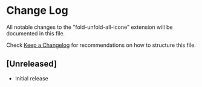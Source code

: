 # Change Log

All notable changes to the "fold-unfold-all-icone" extension will be documented in this file.

Check [Keep a Changelog](http://keepachangelog.com/) for recommendations on how to structure this file.

## [Unreleased]

- Initial release